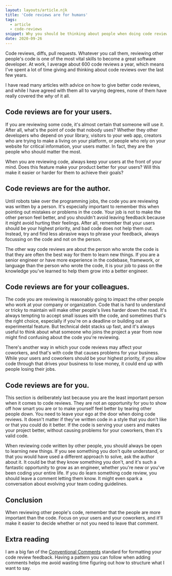 ```yaml
---
layout: layouts/article.njk
title: 'Code reviews are for humans'
tags:
  - article
  - code-reviews
snippet: Why you should be thinking about people when doing code reviews
date: 2020-09-26
---
```


Code reviews, diffs, pull requests. Whatever you call them, reviewing other people&#39;s code is one of the most vital skills to become a great software developer. At work, I average about 600 code reviews a year, which means I&#39;ve spent a lot of time giving and thinking about code reviews over the last few years.

I have read many articles with advice on how to give better code reviews, and while I have agreed with them all to varying degrees, none of them have really covered the _why_ of it all.

## Code reviews are for your users.

If you are reviewing some code, it&#39;s almost certain that someone will use it. After all, what&#39;s the point of code that nobody uses? Whether they other developers who depend on your library, visitors to your web app, creators who are trying to make a living on your platform, or people who rely on your website for critical information, your users matter. In fact, they are the people who should matter the most.

When you are reviewing code, always keep your users at the front of your mind. Does this feature make your product better for your users? Will this make it easier or harder for them to achieve their goals?

## Code reviews are for the author.

Until robots take over the programming jobs, the code you are reviewing was written by a person. It&#39;s especially important to remember this when pointing out mistakes or problems in the code. Your job is not to make the other person feel better, and you shouldn&#39;t avoid leaving feedback because it might avoid hurting their feelings. After all, remember that your users should be your highest priority, and bad code does not help them out. Instead, try and find less abrasive ways to phrase your feedback, always focussing on the code and not on the person.

The other way code reviews are about the person who wrote the code is that they are often the best way for them to learn new things. If you are a senior engineer or have more experience in the codebase, framework, or language than the person who wrote the code, it is your job to pass on the knowledge you&#39;ve learned to help them grow into a better engineer.

## Code reviews are for your colleagues.

The code you are reviewing is reasonably going to impact the other people who work at your company or organization. Code that is hard to understand or tricky to maintain will make other people&#39;s lives harder down the road. It&#39;s always tempting to accept small issues with the code, and sometimes that&#39;s the right choice, especially if you&#39;re on a deadline or building out an experimental feature. But technical debt stacks up fast, and it&#39;s always useful to think about what someone who joins the project a year from now might find confusing about the code you&#39;re reviewing.

There&#39;s another way in which your code reviews may affect your coworkers, and that&#39;s with code that causes problems for your business. While your users and coworkers should be your highest priority, if you allow code through that drives your business to lose money, it could end up with people losing their jobs.

## Code reviews are for you.

This section is deliberately last because you are the least important person when it comes to code reviews. They are not an opportunity for you to show off how smart you are or to make yourself feel better by tearing other people down. You need to leave your ego at the door when doing code reviews. It doesn&#39;t matter if they&#39;ve written code in a style that you don&#39;t like or that you could do it better. If the code is serving your users and makes your project better, without causing problems for your coworkers, then it&#39;s valid code.

When reviewing code written by other people, you should always be open to learning new things. If you see something you don&#39;t quite understand, or that you would have used a different approach to solve, ask the author about it. It could be that they know something you don&#39;t, and it&#39;s such a fantastic opportunity to grow as an engineer, whether you&#39;re new or you&#39;ve been coding your entire life. If you do learn something code review, you should leave a comment letting them know. It might even spark a conversation about evolving your team coding guidelines.

## Conclusion

When reviewing other people&#39;s code, remember that the people are more important than the code. Focus on your users and your coworkers, and it&#39;ll make it easier to decide whether or not you need to leave that comment.

## Extra reading

I am a big fan of the [Conventional Comments](https://conventionalcomments.org/) standard for formatting your code review feedback. Having a pattern you can follow when adding comments helps me avoid wasting time figuring out how to structure what I want to say.
